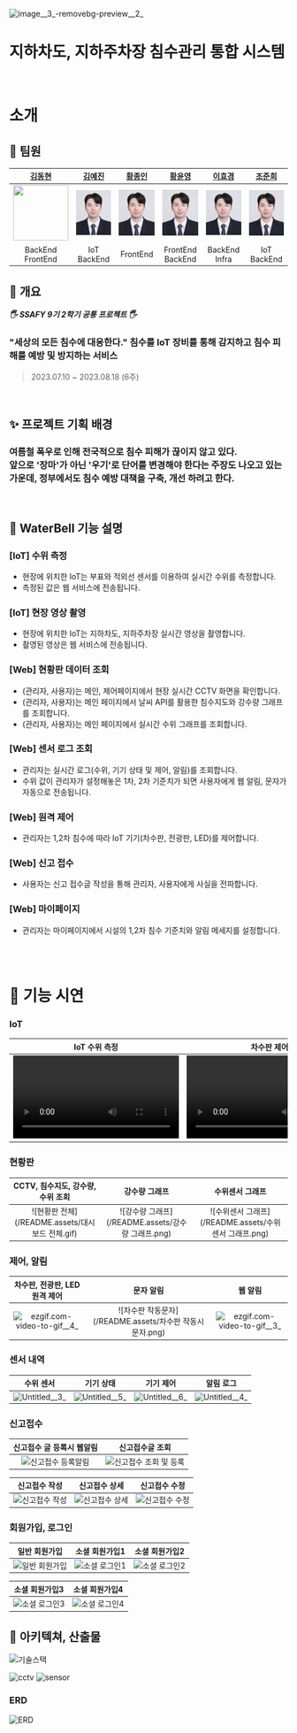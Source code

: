 ![image__3_-removebg-preview__2_](/uploads/da1d08b75b69a3ef6a512dad0ca862b7/image__3_-removebg-preview__2_.png)

# 지하차도, 지하주차장 침수관리 통합 시스템

<br>

# 소개

## :boy: 팀원

| [김동현](https://github.com/DongHyun-Klm) | [김예진]() | [황종인]() | [황윤영]() | [이효경]() | [조준희](https://github.com/jjunehee) |
| :------------------------------------------: | :------------------------------------------: | :-------------------------------------: | :------------------------------------: | :-----------------------------------: | :-----------------------------------: |
|       <img src="https://avatars.githubusercontent.com/u/120110806?v=4" width="100" height="100">       |       ![조준희](./img/조준희.png)         |      ![조준희](./img/조준희.png)       |      ![조준희](./img/조준희.png)      |         ![조준희](./img/조준희.png)            |         ![조준희](./img/조준희.png)          |
|                BackEnd<br>FrontEnd                |                IoT<br>BackEnd                |            FrontEnd            |          FrontEnd<br>BackEnd           |           BackEnd<br>Infra            |           IoT<br>BackEnd            |


## :balloon: 개요

**_🖐 SSAFY 9기 2학기 공통 프로젝트 🖐_**  
<h3>"세상의 모든 침수에 대응한다." 침수를 IoT 장비를 통해 감지하고 침수 피해를 예방 및 방지하는 서비스 </h3>

> 2023.07.10 ~ 2023.08.18 (6주)

<br>

## :sparkles: 프로젝트 기획 배경

<h3> 여름철 폭우로 인해 전국적으로 침수 피해가 끊이지 않고 있다. <br>앞으로 '장마'가 아닌 '우기'로 단어를 변경해야 한다는 주장도 나오고 있는 가운데, 정부에서도 침수 예방 대책을 구축, 개선 하려고 한다. </h3>

<br>


## :dart: WaterBell 기능 설명

### [IoT] 수위 측정
- 현장에 위치한 IoT는 부표와 적외선 센서를 이용하여 실시간 수위를 측정합니다.
- 측정된 값은 웹 서비스에 전송됩니다.

### [IoT] 현장 영상 촬영
- 현장에 위치한 IoT는 지하차도, 지하주차장 실시간 영상을 촬영합니다.
- 촬영된 영상은 웹 서비스에 전송됩니다.

### [Web] 현황판 데이터 조회
- (관리자, 사용자)는 메인, 제어페이지에서 현장 실시간 CCTV 화면을 확인합니다.
- (관리자, 사용자)는 메인 페이지에서 날씨 API를 활용한 침수지도와 강수량 그래프를 조회합니다.
- (관리자, 사용자)는 메인 페이지에서 실시간 수위 그래프를 조회합니다.

### [Web] 센서 로그 조회
- 관리자는 실시간 로그(수위, 기기 상태 및 제어, 알림)를 조회합니다.
- 수위 값이 관리자가 설정해놓은 1차, 2차 기준치가 되면 사용자에게 웹 알림, 문자가 자동으로 전송됩니다.  

### [Web] 원격 제어
- 관리자는 1,2차 침수에 따라 IoT 기기(차수판, 전광판, LED)를 제어합니다.

### [Web] 신고 접수
- 사용자는 신고 접수글 작성을 통해 관리자, 사용자에게 사실을 전파합니다.

### [Web] 마이페이지
- 관리자는 마이페이지에서 시설의 1,2차 침수 기준치와 알림 메세지를 설정합니다.

<br><br>


# :rocket: 기능 시연

### IoT

| IoT 수위 측정 |    차수판 제어  |전광판 제어|
| :--------------------------: | :-------------------------------------------------------------------------------------------------------------------------------------------------------: | :-------------------------------------------------------------: |
| ![KakaoTalk_20231110_010745028](/uploads/fe543ca93347fc1abe372d0ec8583545/KakaoTalk_20231110_010745028.mp4)  |                             ![KakaoTalk_20231108_211421914](/uploads/beb3ec97f9d6cc23d2d70e34f4d1984a/KakaoTalk_20231108_211421914.mp4)                              |               ![KakaoTalk_20231108_211414421](/uploads/aa26101911b9139b6a379c063ae280b1/KakaoTalk_20231108_211414421.mp4)               |

### 현황판

|             CCTV, 침수지도, 강수량, 수위 조회        |                          강수량 그래프                                          |                           수위센서 그래프                            |
| :--------------------------: | :--------------------------------------------------------------------------------------: | :-------------------------------------------------------------: |
| ![현황판 전체](/README.assets/대시보드 전체.gif)  |                             ![강수량 그래프](/README.assets/강수량 그래프.png)                              |               ![수위센서 그래프](/README.assets/수위센서 그래프.png)               |

### 제어, 알림

|            차수판, 전광판, LED 원격 제어            |                                  문자 알림                                           |                           웹 알림                            |
| :--------------------------: | :--------------------------------------------------------------------------------------: | :-------------------------------------------------------------: |
| ![ezgif.com-video-to-gif__4_](/uploads/0f6871d6c2c24a7fea60bc898112a817/ezgif.com-video-to-gif__4_.gif)  |                             ![차수판 작동문자](/README.assets/차수판 작동시 문자.png)                            |               ![ezgif.com-video-to-gif__3_](/uploads/41d532214e49f8db55b6090ab9506d87/ezgif.com-video-to-gif__3_.gif)               |

### 센서 내역
|  수위 센서    |     기기 상태      |       기기 제어         |       알림 로그         |
| :----------------------: | :---------------------------------------: | :--------------------------------------: |:--------------------------------------: |
| ![Untitled__3_](/uploads/7a2a8d815736d376961a3b8a072b1718/Untitled__3_.png)  |   ![Untitled__5_](/uploads/a9466c3d5fe6fd87339a14a5840e77b1/Untitled__5_.png)       | ![Untitled__6_](/uploads/e6291b7bb4038820bbfa6ad84ec86472/Untitled__6_.png)    |![Untitled__4_](/uploads/a292c933d3dbca695d9de3fd6cc94fa1/Untitled__4_.png)    |


### 신고접수

|  신고접수 글 등록시 웹알림   |  신고접수글 조회   |
| :--------------------------: | :--------------------------: |
| ![신고접수 등록알림](/README.assets/신고접수등록알림.png) | ![신고접수 조회 및 등록](/README.assets/신고접수페이지.png) |

|  신고접수 작성    |     신고접수 상세      |       신고접수 수정         |
| :----------------------: | :---------------------------------------: | :--------------------------------------: |
| ![신고접수 작성](/README.assets/신고접수작성.png)  |     ![신고접수 상세](/README.assets/신고접수상세.png)    | ![신고접수 수정](/README.assets/신고접수수정.png)    |

### 회원가입, 로그인

|  일반 회원가입    |     소셜 회원가입1      |       소셜 회원가입2         |
| :----------------------: | :---------------------------------------: | :--------------------------------------: |
| ![일반 회원가입](/README.assets/회원가입.png)  |   ![소셜 로그인1](/README.assets/소셜로그인1.png)       | ![소셜 로그인2](/README.assets/소셜로그인2.png)    |

|       소셜 회원가입3         |       소셜 회원가입4         |
| :---------------------------------------: | :--------------------------------------: |
| ![소셜 로그인3](/README.assets/소셜로그인3.png)    | ![소셜 로그인4](/README.assets/소셜로그인4.png)    |


## :eyes: 아키텍쳐, 산출물

![기술스택](/uploads/bf519b33320d569e62c4279dba1be5b3/기술스택.png)

![cctv](img/CCTVstructure.png)
![sensor](img/SensorStructure.png)

### ERD
![ERD](/uploads/cbdb821af5066702a4d628eb18c756cc/ERD.PNG)


